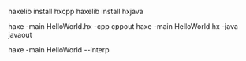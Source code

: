 haxelib install hxcpp
haxelib install hxjava

haxe -main HelloWorld.hx -cpp cppout
haxe -main HelloWorld.hx -java javaout

haxe -main HelloWorld --interp
